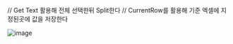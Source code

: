 
// Get Text 활용해 전체 선택한뒤 Split한다
// CurrentRow를 활용해 기준 엑셀에 지정된곳에 값을 저장한다

![image](https://github.com/jaegyuyoo/automation/assets/57005741/1579e09d-92dd-4e9d-b258-ab8c7a12e251)
